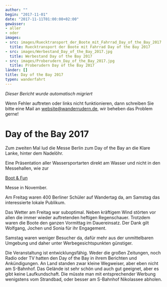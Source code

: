 ```yaml
---
author: ""
begin: "2017-11-01"
date: "2017-11-11T01:00:00+02:00"
gewässer:
- aller
- oder
images:
- src: images/Ruecktransport_der_Boote_mit_Fahrrad_Day_of_the_Bay_2017.jpg
  title: Ruecktransport der Boote mit Fahrrad Day of the Bay 2017
- src: images/Werbestand_Day_of_the_Bay_2017.jpg
  title: Werbestand Day of the Bay 2017
- src: images/Proberudern_Day_of_the_Bay_2017.jpg
  title: Proberudern Day of the Bay 2017
länder: []
title: Day of the Bay 2017
typen: wanderfahrt
---
```



*Dieser Bericht wurde automatisch migriert*

Wenn Fehler auftreten oder links nicht funktionieren, dann schreiben Sie bitte eine Mail an website@wanderrudern.de, wir beheben das Problem gerne!



# Day of the Bay 2017


Zum zweiten Mal lud die Messe Berlin zum Day of the Bay an die Klare Lanke, hinter dem Nadelöhr.

Eine Präsentation aller Wassersportarten direkt am Wasser und nicht in den Messehallen, wie zur

[Boot & Fun](/berichte/2017/messe_boot_und_fun_2016)

Messe in November.

Am Freitag waren 400 Berliner Schüler auf Wandertag da, am Samstag das interessierte lokale Publikum.

Das Wetter am Freitag war suboptimal. Neben kräftigem Wind störten vor allen die immer wieder auftretenden heftigen Regenschauer. Trotzdem waren die Boote den ganzen Vormittag im Dauereinsatz. Der Dank gilt Wolfgang, Jochen und Sonia für ihr Engagement.

Samstag waren weniger Besucher da, dafür mehr aus der unmittelbaren Umgebung und daher unter Werbegesichtspunkten günstiger.

Die Veranstaltung ist entwicklungsfähig. Weder die großen Zeitungen, noch Radio oder TV hatten den Day of the Bay in ihrem Berichten und Ankündigungen. An Land standen zwar kleine Wegweiser, aber eben nicht am S-Bahnhof. Das Gelände ist sehr schön und auch gut geeignet, aber es gibt keine Laufkundschaft. Die müsste man mit entsprechender Werbung wenigstens vom Strandbad, oder besser am S-Bahnhof Nikolassee abholen.
